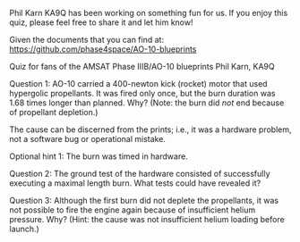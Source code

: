 
Phil Karn KA9Q has been working on something fun for us. If you enjoy this quiz, please feel free to share it and let him know!

Given the documents that you can find at: https://github.com/phase4space/AO-10-blueprints

Quiz for fans of the AMSAT Phase IIIB/AO-10 blueprints
Phil Karn, KA9Q

Question 1: AO-10 carried a 400-newton kick (rocket) motor that used hypergolic propellants. It was fired only once, but the burn duration was 1.68 times longer than planned. Why? (Note: the burn did *not* end because of propellant depletion.)

The cause can be discerned from the prints; i.e., it was a hardware problem, not a software bug or operational mistake.

Optional hint 1: The burn was timed in hardware.

Question 2: The ground test of the hardware consisted of successfully executing a maximal length burn. What tests could have revealed it?

Question 3: Although the first burn did not deplete the propellants, it was not possible to fire the engine again because of insufficient helium pressure. Why? (Hint: the cause was not insufficient helium loading before launch.)
